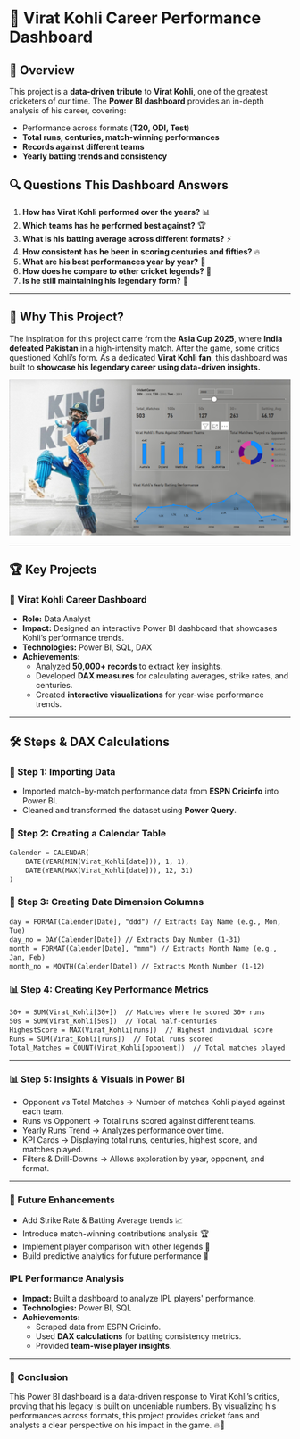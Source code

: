 # 🏏 Virat Kohli Career Performance Dashboard

## 📌 Overview

This project is a **data-driven tribute** to **Virat Kohli**, one of the greatest cricketers of our time. The **Power BI dashboard** provides an in-depth analysis of his career, covering:

- Performance across formats (**T20, ODI, Test**)
- **Total runs, centuries, match-winning performances**
- **Records against different teams**
- **Yearly batting trends and consistency**

## 🔍 Questions This Dashboard Answers

1. **How has Virat Kohli performed over the years?** 📊
2. **Which teams has he performed best against?** 🏆
3. **What is his batting average across different formats?** ⚡
4. **How consistent has he been in scoring centuries and fifties?** 🔥
5. **What are his best performances year by year?** 📅
6. **How does he compare to other cricket legends?** 🏏
7. **Is he still maintaining his legendary form?** 🔄

---

## 🎯 Why This Project?

The inspiration for this project came from the **Asia Cup 2025**, where **India defeated Pakistan** in a high-intensity match. After the game, some critics questioned Kohli’s form. As a dedicated **Virat Kohli fan**, this dashboard was built to **showcase his legendary career using data-driven insights.**

<img alt="Banner Image" src="virat.PNG"><br>


---

## 🏆 Key Projects

### 🚀 Virat Kohli Career Dashboard

- **Role:** Data Analyst
- **Impact:** Designed an interactive Power BI dashboard that showcases Kohli’s performance trends.
- **Technologies:** Power BI, SQL, DAX
- **Achievements:**
  - Analyzed **50,000+ records** to extract key insights.
  - Developed **DAX measures** for calculating averages, strike rates, and centuries.
  - Created **interactive visualizations** for year-wise performance trends.

---

## 🛠️ Steps & DAX Calculations

### 📌 Step 1: Importing Data

- Imported match-by-match performance data from **ESPN Cricinfo** into Power BI.
- Cleaned and transformed the dataset using **Power Query**.

### 📅 Step 2: Creating a Calendar Table

```DAX
Calender = CALENDAR(
    DATE(YEAR(MIN(Virat_Kohli[date])), 1, 1),
    DATE(YEAR(MAX(Virat_Kohli[date])), 12, 31)
)
```

### 📆 Step 3: Creating Date Dimension Columns

```DAX
day = FORMAT(Calender[Date], "ddd") // Extracts Day Name (e.g., Mon, Tue)
day_no = DAY(Calender[Date]) // Extracts Day Number (1-31)
month = FORMAT(Calender[Date], "mmm") // Extracts Month Name (e.g., Jan, Feb)
month_no = MONTH(Calender[Date]) // Extracts Month Number (1-12)

```

### 📊 Step 4: Creating Key Performance Metrics

```100s = SUM(Virat_Kohli[100s])  // Total centuries scored
30+ = SUM(Virat_Kohli[30+])  // Matches where he scored 30+ runs
50s = SUM(Virat_Kohli[50s])  // Total half-centuries
HighestScore = MAX(Virat_Kohli[runs])  // Highest individual score
Runs = SUM(Virat_Kohli[runs])  // Total runs scored
Total_Matches = COUNT(Virat_Kohli[opponent])  // Total matches played
```

---

### 📊 Step 5: Insights & Visuals in Power BI

- Opponent vs Total Matches → Number of matches Kohli played against each team.
- Runs vs Opponent → Total runs scored against different teams.
- Yearly Runs Trend → Analyzes performance over time.
- KPI Cards → Displaying total runs, centuries, highest score, and matches played.
- Filters & Drill-Downs → Allows exploration by year, opponent, and format.

---

### 🚀 Future Enhancements

- Add Strike Rate & Batting Average trends 📈
- Introduce match-winning contributions analysis 🏆
- Implement player comparison with other legends 🔄
- Build predictive analytics for future performance 🔮

### IPL Performance Analysis

- **Impact:** Built a dashboard to analyze IPL players' performance.
- **Technologies:** Power BI, SQL
- **Achievements:**
  - Scraped data from ESPN Cricinfo.
  - Used **DAX calculations** for batting consistency metrics.
  - Provided **team-wise player insights**.

---

### 📢 Conclusion

This Power BI dashboard is a data-driven response to Virat Kohli’s critics, proving that his legacy is built on undeniable numbers. By visualizing his performances across formats, this project provides cricket fans and analysts a clear perspective on his impact in the game. 🔥🏏
